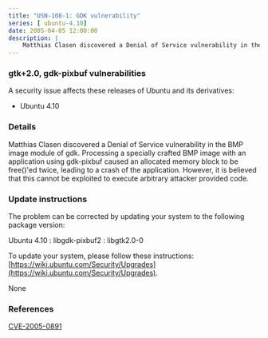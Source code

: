 ```yaml
---
title: "USN-108-1: GDK vulnerability"
series: [ ubuntu-4.10]
date: 2005-04-05 12:00:00
description: |
    Matthias Clasen discovered a Denial of Service vulnerability in the BMP image module of gdk. Processing a specially crafted BMP image with an application using gdk-pixbuf caused an allocated memory block to be free()&#39;ed twice, leading to a crash of the application.  However, it is believed that this cannot be exploited to execute arbitrary attacker provided code.
--- 
```

 
 


### gtk+2.0, gdk-pixbuf vulnerabilities

A security issue affects these releases of Ubuntu and its derivatives:

* Ubuntu 4.10

### Details

Matthias Clasen discovered a Denial of Service vulnerability in the BMP image module of gdk. Processing a specially crafted BMP image with an application using gdk-pixbuf caused an allocated memory block to be free()&#39;ed twice, leading to a crash of the application. However, it is believed that this cannot be exploited to execute arbitrary attacker provided code.

### Update instructions

The problem can be corrected by updating your system to the following package version:

Ubuntu 4.10
 : libgdk-pixbuf2 
 : libgtk2.0-0 

To update your system, please follow these instructions: [https://wiki.ubuntu.com/Security/Upgrades](https://wiki.ubuntu.com/Security/Upgrades).

None

### References

 
 [CVE-2005-0891](http://people.ubuntu.com/~ubuntu-security/cve/CVE-2005-0891)
 

